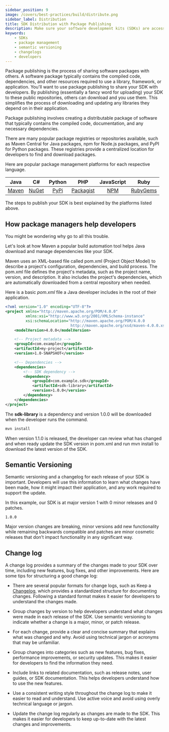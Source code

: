 ```yaml
---
sidebar_position: 9
image: /covers/best-practices/build/distribute.png
sidebar_label: Distribution
title: SDK Distribution with Package Publishing
description: Make sure your software development kits (SDKs) are accessible to developers by publishing them to popular package management platforms for each language. Include a changelog with each release and use semantic versioning.
keywords:
    - SDKs
    - package management
    - semantic versioning
    - changelogs
    - developers
---
```


Package publishing is the process of sharing software packages with others. A software package typically contains the compiled code, dependencies, and other resources required to use a library, framework, or application. You'll want to use package publishing to share your SDK with developers. By publishing (essentially a fancy word for uploading) your SDK to these public repositories, others can download and you use them. This simplifies the process of downloading and updating any libraries they depend on in their application.

Package publishing involves creating a distributable package of software that typically contains the compiled code, documentation, and any necessary dependencies. 

There are many popular package registries or repositories available, such as Maven Central for Java packages, npm for Node.js packages, and PyPI for Python packages. These registries provide a centralized location for developers to find and download packages.

Here are popular package management platforms for each respective language. 

| Java | C# | Python | PHP | JavaScript | Ruby |
| :---------: | :---------: | :---------: | :---------: | :---------: | :---------: |
| [Maven](https://mvnrepository.com/) | [NuGet](https://www.nuget.org/) | [PyPi](https://pypi.org/) | [Packagist](https://packagist.org/) | [NPM](https://www.npmjs.com/) | [RubyGems](https://rubygems.org/) |

The steps to publish your SDK is best explained by the platforms listed above.

## How package managers help developers

You might be wondering why go to all this trouble.

Let's look at how Maven a popular build automation tool helps Java download and manage dependencies like your SDK.

Maven uses an XML-based file called pom.xml (Project Object Model) to describe a project's configuration, dependencies, and build process. The pom.xml file defines the project's metadata, such as the project name, version, and description. It also includes the project's dependencies, which are automatically downloaded from a central repository when needed.

Here is a basic *pom.xml* file a Java developer includes in the root of their application. 

``` xml
<?xml version="1.0" encoding="UTF-8"?>
<project xmlns="http://maven.apache.org/POM/4.0.0"
         xmlns:xsi="http://www.w3.org/2001/XMLSchema-instance"
         xsi:schemaLocation="http://maven.apache.org/POM/4.0.0
                             http://maven.apache.org/xsd/maven-4.0.0.xsd">
    <modelVersion>4.0.0</modelVersion>

    <!-- Project metadata -->
    <groupId>com.example</groupId>
    <artifactId>my-project</artifactId>
    <version>1.0-SNAPSHOT</version>

    <!-- Dependencies -->
    <dependencies>
        <!-- SDK dependency -->
        <dependency>
            <groupId>com.example.sdk</groupId>
            <artifactId>sdk-library</artifactId>
            <version>1.0.0</version>
        </dependency>
    </dependencies>
</project>
```

The **sdk-library** is a dependency and version 1.0.0 will be downloaded when the developer runs the command.

``` bash
mvn install
```

When version 1.1.0 is released, the developer can review what has changed and when ready update the SDK version in pom.xml and run mvn install to download the latest version of the SDK.


## Semantic Versioning

Semantic versioning and a changelog for each release of your SDK is important. Developers will use this information to learn what changes have been made, how it might impact their application, and any work required to support the update. 

In this example, our SDK is at major version 1 with 0 minor releases and 0 patches.

```
1.0.0
```

Major version changes are breaking, minor versions add new functionality while remaining backwards compatible and patches are minor cosmetic releases that don’t impact functionality in any significant way. 

## Change log

A change log provides a summary of the changes made to your SDK over time, including new features, bug fixes, and other improvements. Here are some tips for structuring a good change log:

* There are several popular formats for change logs, such as Keep a [Changelog](https://keepachangelog.com/en/1.0.0/), which provides a standardized structure for documenting changes. Following a standard format makes it easier for developers to understand the changes made.

* Group changes by version to help developers understand what changes were made in each release of the SDK. Use semantic versioning to indicate whether a change is a major, minor, or patch release.

* For each change, provide a clear and concise summary that explains what was changed and why. Avoid using technical jargon or acronyms that may be unfamiliar.

* Group changes into categories such as new features, bug fixes, performance improvements, or security updates. This makes it easier for developers to find the information they need.

* Include links to related documentation, such as release notes, user guides, or SDK documentation. This helps developers understand how to use the new features.

* Use a consistent writing style throughout the change log to make it easier to read and understand. Use active voice and avoid using overly technical language or jargon.

* Update the change log regularly as changes are made to the SDK. This makes it easier for developers to keep up-to-date with the latest changes and improvements.
